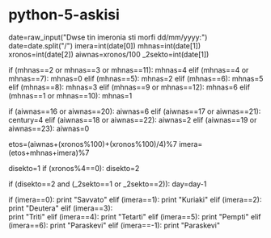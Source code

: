 # python-5-askisi
date=raw_input("Dwse tin imeronia sti morfi dd/mm/yyyy:")
date=date.split("/")
imera=int(date[0])
mhnas=int(date[1])
xronos=int(date[2])
aiwnas=xronos/100
_2sekto=int(date[1])

if (mhnas==2 or mhnas==3 or mhnas==11):
	mhnas=4
elif (mhnas==4 or mhnas==7):
	mhnas=0
elif (mhnas==5):
	mhnas=2
elif (mhnas==6):
	mhnas=5
elif (mhnas==8):
	mhnas=3
elif (mhnas==9 or mhnas==12):
	mhnas=6
elif (mhnas==1 or mhnas==10):
	mhnas=1

	
if (aiwnas==16 or aiwnas==20):
	aiwnas=6
elif (aiwnas==17 or aiwnas==21):
	century=4
elif (aiwnas==18 or aiwnas==22):
	aiwnas=2
elif (aiwnas==19 or aiwnas==23):
	aiwnas=0


etos=(aiwnas+(xronos%100)+(xronos%100)/4)%7
imera=(etos+mhnas+imera)%7	



disekto=1
if (xronos%4==0):
	disekto=2
	
if (disekto==2 and (_2sekto==1 or _2sekto==2)):
	day=day-1


if (imera==0):
	print "Savvato"
elif (imera==1):
	print "Kuriaki"
elif (imera==2):
	print "Deutera"
elif (imera==3):	
	print "Triti"
elif (imera==4):
	print "Tetarti"
elif (imera==5):
	print "Pempti"
elif (imera==6):
	print "Paraskevi"
elif (imera==-1):
	print "Paraskevi"
